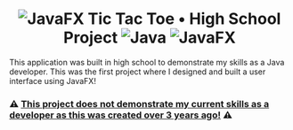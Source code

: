 <h1 align="center">
  <img src="https://img.shields.io/badge/Outdated%20-%23ED2542.svg?style=flat" alt="JavaFX" />
  Tic Tac Toe • High School Project
  <img src="https://img.shields.io/badge/java-%23007396.svg?style=for-the-badge&logo=java&logoColor=%23FF0000" alt="Java" />
  <img src="https://img.shields.io/badge/javaFX-%23DC6700.svg?style=for-the-badge" alt="JavaFX" />
</h1>
<p>
  This application was built in high school to demonstrate my skills as a Java developer. This was the first project where I designed and built a user interface using JavaFX!
</p>

<h3>⚠️ <ins>This project does not demonstrate my current skills as a developer as this was created over 3 years ago!</ins> ⚠️</h3>
